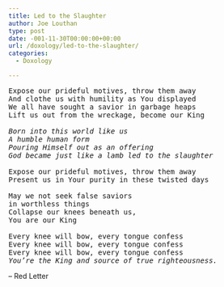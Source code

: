 ```yaml
---
title: Led to the Slaughter
author: Joe Louthan
type: post
date: -001-11-30T00:00:00+00:00
url: /doxology/led-to-the-slaughter/
categories:
  - Doxology

---
```

<pre>Expose our prideful motives, throw them away
And clothe us with humility as You displayed
We all have sought a savior in garbage heaps
Lift us out from the wreckage, become our King

<em>Born into this world like us
A humble human form
Pouring Himself out as an offering
God became just like a lamb led to the slaughter</em>

Expose our prideful motives, throw them away
Present us in Your purity in these twisted days

May we not seek false saviors 
in worthless things
Collapse our knees beneath us, 
You are our King

Every knee will bow, every tongue confess
Every knee will bow, every tongue confess
Every knee will bow, every tongue confess
<em>You’re the King and source of true righteousness.</em>
</pre>

– Red Letter